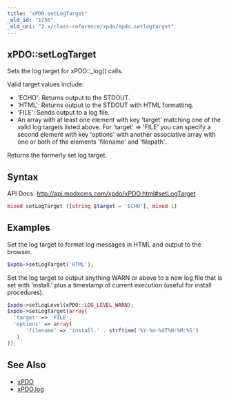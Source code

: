 ```yaml
---
title: "xPDO.setLogTarget"
_old_id: "1256"
_old_uri: "2.x/class-reference/xpdo/xpdo.setlogtarget"
---
```


## xPDO::setLogTarget

 Sets the log target for xPDO::\_log() calls.

 Valid target values include:

- 'ECHO': Returns output to the STDOUT.
- 'HTML': Returns output to the STDOUT with HTML formatting.
- 'FILE': Sends output to a log file.
- An array with at least one element with key 'target' matching one of the valid log targets listed above. For 'target' => 'FILE' you can specify a second element with key 'options' with another associative array with one or both of the elements 'filename' and 'filepath'.

 Returns the formerly set log target.

## Syntax

 API Docs: <http://api.modxcms.com/xpdo/xPDO.html#setLogTarget>

 ``` php 
mixed setLogTarget ([string $target = 'ECHO'], mixed 1)
```

## Examples

 Set the log target to format log messages in HTML and output to the browser.

 ``` php 
$xpdo->setLogTarget('HTML');
```

 Set the log target to output anything WARN or above to a new log file that is set with 'install.' plus a timestamp of current execution (useful for install procedures).

 ``` php 
$xpdo->setLogLevel(xPDO::LOG_LEVEL_WARN);
$xpdo->setLogTarget(array(
   'target' => 'FILE',
   'options' => array(
       'filename' => 'install.' . strftime('%Y-%m-%dT%H:%M:%S')
    )
));
```

## See Also

- [xPDO](extending-modx/xpdo "xPDO")
- [xPDO.log](extending-modx/xpdo/class-reference/xpdo/xpdo.log)